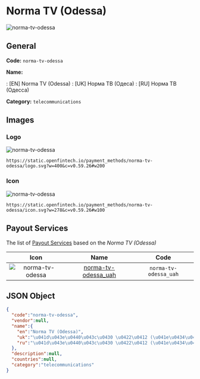 
# Norma TV (Odessa) 
![norma-tv-odessa](https://static.openfintech.io/payment_methods/norma-tv-odessa/logo.svg?w=400&c=v0.59.26#w200)  

## General 
**Code:** `norma-tv-odessa` 
 
**Name:** 
 
:	[EN] Norma TV (Odessa) 
:	[UK] Норма ТВ (Одеса) 
:	[RU] Норма ТВ (Одесса) 
 
**Category:** `telecommunications` 
 

## Images 

### Logo 
![norma-tv-odessa](https://static.openfintech.io/payment_methods/norma-tv-odessa/logo.svg?w=400&c=v0.59.26#w200)  

```
https://static.openfintech.io/payment_methods/norma-tv-odessa/logo.svg?w=400&c=v0.59.26#w200
```  

### Icon 
![norma-tv-odessa](https://static.openfintech.io/payment_methods/norma-tv-odessa/icon.svg?w=278&c=v0.59.26#w100)  

```
https://static.openfintech.io/payment_methods/norma-tv-odessa/icon.svg?w=278&c=v0.59.26#w100
```  

## Payout Services 
 
The list of [Payout Services](/payout-services/) based on the _Norma TV (Odessa)_ 

|Icon|Name|Code| 
|:---:|:---:|:---:| 
|![norma-tv-odessa](https://static.openfintech.io/payout_methods/norma-tv-odessa/icon.svg?w=278&c=v0.59.26#w40) |[norma-tv-odessa_uah](/payout-services/norma-tv-odessa_uah/)|`norma-tv-odessa_uah`| 
 

## JSON Object 

```json
{
  "code":"norma-tv-odessa",
  "vendor":null,
  "name":{
    "en":"Norma TV (Odessa)",
    "uk":"\u041d\u043e\u0440\u043c\u0430 \u0422\u0412 (\u041e\u0434\u0435\u0441\u0430)",
    "ru":"\u041d\u043e\u0440\u043c\u0430 \u0422\u0412 (\u041e\u0434\u0435\u0441\u0441\u0430)"
  },
  "description":null,
  "countries":null,
  "category":"telecommunications"
}
```  
